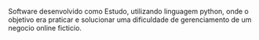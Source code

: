 Software desenvolvido como Estudo, utilizando linguagem python, onde o objetivo era praticar e solucionar uma dificuldade de gerenciamento de um negocio online ficticio.
